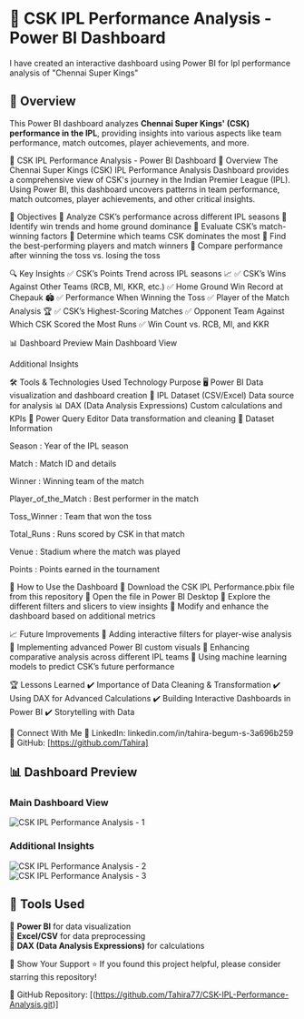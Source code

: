 
# 🏏 CSK IPL Performance Analysis - Power BI Dashboard  
I have created an interactive dashboard using Power BI for Ipl performance analysis of "Chennai Super Kings"

## 📌 Overview  
This Power BI dashboard analyzes **Chennai Super Kings' (CSK) performance in the IPL**, providing insights into various aspects like team performance, match outcomes, player achievements, and more.

🏏 CSK IPL Performance Analysis - Power BI Dashboard
📌 Overview
The Chennai Super Kings (CSK) IPL Performance Analysis Dashboard provides a comprehensive view of CSK's journey in the Indian Premier League (IPL). Using Power BI, this dashboard uncovers patterns in team performance, match outcomes, player achievements, and other critical insights.

🎯 Objectives
🔹 Analyze CSK’s performance across different IPL seasons
🔹 Identify win trends and home ground dominance
🔹 Evaluate CSK’s match-winning factors
🔹 Determine which teams CSK dominates the most
🔹 Find the best-performing players and match winners
🔹 Compare performance after winning the toss vs. losing the toss

🔍 Key Insights
✅ CSK’s Points Trend across IPL seasons 📈
✅ CSK’s Wins Against Other Teams (RCB, MI, KKR, etc.)
✅ Home Ground Win Record at Chepauk 🏟️
✅ Performance When Winning the Toss
✅ Player of the Match Analysis 🏆
✅ CSK’s Highest-Scoring Matches
✅ Opponent Team Against Which CSK Scored the Most Runs
✅ Win Count vs. RCB, MI, and KKR

📊 Dashboard Preview
Main Dashboard View

Additional Insights

🛠 Tools & Technologies Used
Technology	Purpose
🖥️ Power BI	Data visualization and dashboard creation
🏏 IPL Dataset (CSV/Excel)	Data source for analysis
📊 DAX (Data Analysis Expressions)	Custom calculations and KPIs
📌 Power Query Editor	Data transformation and cleaning
📂 Dataset Information

Season		          :  Year of the IPL season

Match		            :  Match ID and details

Winner		          :  Winning team of the match

Player_of_the_Match	:  Best performer in the match

Toss_Winner		      :  Team that won the toss

Total_Runs		      :  Runs scored by CSK in that match

Venue		            :  Stadium where the match was played

Points		          :  Points earned in the tournament


🚀 How to Use the Dashboard
🔹 Download the CSK IPL Performance.pbix file from this repository
🔹 Open the file in Power BI Desktop
🔹 Explore the different filters and slicers to view insights
🔹 Modify and enhance the dashboard based on additional metrics

📈 Future Improvements
🔹 Adding interactive filters for player-wise analysis
🔹 Implementing advanced Power BI custom visuals
🔹 Enhancing comparative analysis across different IPL teams
🔹 Using machine learning models to predict CSK’s future performance

🏆 Lessons Learned
✔️ Importance of Data Cleaning & Transformation
✔️ Using DAX for Advanced Calculations
✔️ Building Interactive Dashboards in Power BI
✔️ Storytelling with Data

🔗 Connect With Me
📌 LinkedIn: linkedin.com/in/tahira-begum-s-3a696b259
📌 GitHub: [https://github.com/Tahira]


## 📊 Dashboard Preview  
### **Main Dashboard View**
![CSK IPL Performance Analysis - 1](<img width="506" alt="CSK IPL PERFORMANCE ANALYSIS-1" src="https://github.com/user-attachments/assets/9f8f5d40-1be4-4ac8-9d80-8859703fd522" />
)  

### **Additional Insights**
![CSK IPL Performance Analysis - 2](<img width="503" alt="CSK IPL PERFORMANCE ANALYSIS-2" src="https://github.com/user-attachments/assets/52fc0aa3-17be-4800-ae53-e4a84340310e" />
)  
![CSK IPL Performance Analysis - 3](<img width="520" alt="csk ipl performance analysis-3" src="https://github.com/user-attachments/assets/70812a5f-28b2-460c-ab88-1266f6815d85" />
)

## 🚀 Tools Used  
🔹 **Power BI** for data visualization  
🔹 **Excel/CSV** for data preprocessing  
🔹 **DAX (Data Analysis Expressions)** for calculations  

🌟 Show Your Support
⭐ If you found this project helpful, please consider starring this repository!

🔗 GitHub Repository: [(https://github.com/Tahira77/CSK-IPL-Performance-Analysis.git)]
